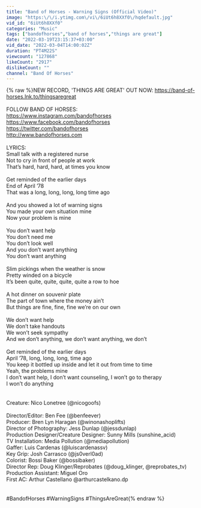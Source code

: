 ```yaml
---
title: "Band of Horses - Warning Signs (Official Video)"
image: "https:\/\/i.ytimg.com\/vi\/6iUt6h8XXf0\/hqdefault.jpg"
vid_id: "6iUt6h8XXf0"
categories: "Music"
tags: ["bandofhorses","band of horses","things are great"]
date: "2022-03-19T23:15:37+03:00"
vid_date: "2022-03-04T14:00:02Z"
duration: "PT4M22S"
viewcount: "127868"
likeCount: "2917"
dislikeCount: ""
channel: "Band Of Horses"
---
```

{% raw %}NEW RECORD, 'THINGS ARE GREAT' OUT NOW: <a rel="nofollow" target="blank" href="https://band-of-horses.lnk.to/thingsaregreat">https://band-of-horses.lnk.to/thingsaregreat</a><br /><br />FOLLOW BAND OF HORSES: <br /><a rel="nofollow" target="blank" href="https://www.instagram.com/bandofhorses">https://www.instagram.com/bandofhorses</a><br /><a rel="nofollow" target="blank" href="https://www.facebook.com/bandofhorses">https://www.facebook.com/bandofhorses</a><br /><a rel="nofollow" target="blank" href="https://twitter.com/bandofhorses">https://twitter.com/bandofhorses</a><br /><a rel="nofollow" target="blank" href="http://www.bandofhorses.com">http://www.bandofhorses.com</a><br /><br />LYRICS:<br />Small talk with a registered nurse<br />Not to cry in front of people at work <br />That’s hard, hard, hard, at times you know<br /><br />Get reminded of the earlier days <br />End of April ’78 <br />That was a long, long, long, long time ago <br /><br />And you showed a lot of warning signs<br />You made your own situation mine<br />Now your problem is mine <br /><br />You don’t want help<br />You don’t need me <br />You don’t look well <br />And you don’t want anything <br />You don’t want anything <br /><br />Slim pickings when the weather is snow <br />Pretty winded on a bicycle <br />It’s been quite, quite, quite, quite a row to hoe<br /><br />A hot dinner on souvenir plate<br />The part of town where the money ain’t <br />But things are fine, fine, fine we’re on our own <br /><br />We don’t want help<br />We don’t take handouts <br />We won’t seek sympathy <br />And we don’t anything, we don’t want anything, we don’t <br /><br />Get reminded of the earlier days<br />April ’78, long, long, long, time ago<br />You keep it bottled up inside and let it out from time to time<br />Yeah, the problems mine<br />I don’t want help, I don’t want counseling, I won’t go to therapy <br />I won’t do anything <br /><br /><br />Creature: Nico Lonetree (@nicogoofs)<br /><br />Director/Editor: Ben Fee (@benfeever)<br />Producer: Bren Lyn Haragan (@winonashoplifts)<br />Director of Photography: Jess Dunlap (@jessdunlap)<br />Production Designer/Creature Designer: Sunny Mills (sunshine_acid)<br />TV Installation: Media Pollution (@mediapollution)<br />Gaffer: Luis Cardenas (@luiscardenassv)<br />Key Grip: Josh Carrasco (@js0verl0ad)<br />Colorist: Bossi Baker (@bossibaker)<br />Director Rep: Doug Klinger/Reprobates (@doug_klinger, @reprobates_tv)<br />Production Assistant: Miguel Oro <br />First AC: Arthur Castellano @arthurcastelkano.dp<br /><br /><br />#BandofHorses #WarningSigns #ThingsAreGreat{% endraw %}
